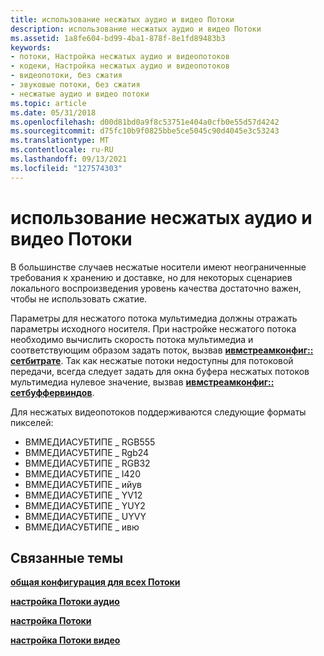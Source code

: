 ```yaml
---
title: использование несжатых аудио и видео Потоки
description: использование несжатых аудио и видео Потоки
ms.assetid: 1a8fe604-bd99-4ba1-878f-8e1fd89483b3
keywords:
- потоки, Настройка несжатых аудио и видеопотоков
- кодеки, Настройка несжатых аудио и видеопотоков
- видеопотоки, без сжатия
- звуковые потоки, без сжатия
- несжатые аудио и видео потоки
ms.topic: article
ms.date: 05/31/2018
ms.openlocfilehash: d00d81bd0a9f8c53751e404a0cfb0e55d57d4242
ms.sourcegitcommit: d75fc10b9f0825bbe5ce5045c90d4045e3c53243
ms.translationtype: MT
ms.contentlocale: ru-RU
ms.lasthandoff: 09/13/2021
ms.locfileid: "127574303"
---
```

# <a name="using-uncompressed-audio-and-video-streams"></a>использование несжатых аудио и видео Потоки

В большинстве случаев несжатые носители имеют неограниченные требования к хранению и доставке, но для некоторых сценариев локального воспроизведения уровень качества достаточно важен, чтобы не использовать сжатие.

Параметры для несжатого потока мультимедиа должны отражать параметры исходного носителя. При настройке несжатого потока необходимо вычислить скорость потока мультимедиа и соответствующим образом задать поток, вызвав [**ивмстреамконфиг:: сетбитрате**](/previous-versions/windows/desktop/api/Wmsdkidl/nf-wmsdkidl-iwmstreamconfig-setbitrate). Так как несжатые потоки недоступны для потоковой передачи, всегда следует задать для окна буфера несжатых потоков мультимедиа нулевое значение, вызвав [**ивмстреамконфиг:: сетбуффервиндов**](/previous-versions/windows/desktop/api/Wmsdkidl/nf-wmsdkidl-iwmstreamconfig-setbufferwindow).

Для несжатых видеопотоков поддерживаются следующие форматы пикселей:

-   ВММЕДИАСУБТИПЕ \_ RGB555
-   ВММЕДИАСУБТИПЕ \_ Rgb24
-   ВММЕДИАСУБТИПЕ \_ RGB32
-   ВММЕДИАСУБТИПЕ \_ I420
-   ВММЕДИАСУБТИПЕ \_ ийув
-   ВММЕДИАСУБТИПЕ \_ YV12
-   ВММЕДИАСУБТИПЕ \_ YUY2
-   ВММЕДИАСУБТИПЕ \_ UYVY
-   ВММЕДИАСУБТИПЕ \_ ивю

## <a name="related-topics"></a>Связанные темы

<dl> <dt>

[**общая конфигурация для всех Потоки**](configuration-common-to-all-streams.md)
</dt> <dt>

[**настройка Потоки аудио**](configuring-audio-streams.md)
</dt> <dt>

[**настройка Потоки**](configuring-streams.md)
</dt> <dt>

[**настройка Потоки видео**](configuring-video-streams.md)
</dt> </dl>

 

 




